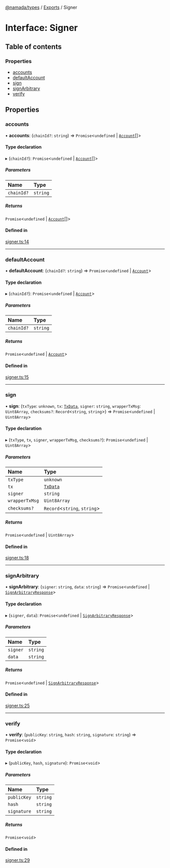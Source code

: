 [@namada/types](../README.md) / [Exports](../modules.md) / Signer

# Interface: Signer

## Table of contents

### Properties

- [accounts](Signer.md#accounts)
- [defaultAccount](Signer.md#defaultaccount)
- [sign](Signer.md#sign)
- [signArbitrary](Signer.md#signarbitrary)
- [verify](Signer.md#verify)

## Properties

### accounts

• **accounts**: (`chainId?`: `string`) => `Promise`\<`undefined` \| [`Account`](../modules.md#account)[]\>

#### Type declaration

▸ (`chainId?`): `Promise`\<`undefined` \| [`Account`](../modules.md#account)[]\>

##### Parameters

| Name | Type |
| :------ | :------ |
| `chainId?` | `string` |

##### Returns

`Promise`\<`undefined` \| [`Account`](../modules.md#account)[]\>

#### Defined in

[signer.ts:14](https://github.com/anoma/namada-interface/blob/8d368aaf/packages/types/src/signer.ts#L14)

___

### defaultAccount

• **defaultAccount**: (`chainId?`: `string`) => `Promise`\<`undefined` \| [`Account`](../modules.md#account)\>

#### Type declaration

▸ (`chainId?`): `Promise`\<`undefined` \| [`Account`](../modules.md#account)\>

##### Parameters

| Name | Type |
| :------ | :------ |
| `chainId?` | `string` |

##### Returns

`Promise`\<`undefined` \| [`Account`](../modules.md#account)\>

#### Defined in

[signer.ts:15](https://github.com/anoma/namada-interface/blob/8d368aaf/packages/types/src/signer.ts#L15)

___

### sign

• **sign**: (`txType`: `unknown`, `tx`: [`TxData`](../modules.md#txdata), `signer`: `string`, `wrapperTxMsg`: `Uint8Array`, `checksums?`: `Record`\<`string`, `string`\>) => `Promise`\<`undefined` \| `Uint8Array`\>

#### Type declaration

▸ (`txType`, `tx`, `signer`, `wrapperTxMsg`, `checksums?`): `Promise`\<`undefined` \| `Uint8Array`\>

##### Parameters

| Name | Type |
| :------ | :------ |
| `txType` | `unknown` |
| `tx` | [`TxData`](../modules.md#txdata) |
| `signer` | `string` |
| `wrapperTxMsg` | `Uint8Array` |
| `checksums?` | `Record`\<`string`, `string`\> |

##### Returns

`Promise`\<`undefined` \| `Uint8Array`\>

#### Defined in

[signer.ts:18](https://github.com/anoma/namada-interface/blob/8d368aaf/packages/types/src/signer.ts#L18)

___

### signArbitrary

• **signArbitrary**: (`signer`: `string`, `data`: `string`) => `Promise`\<`undefined` \| [`SignArbitraryResponse`](../modules.md#signarbitraryresponse)\>

#### Type declaration

▸ (`signer`, `data`): `Promise`\<`undefined` \| [`SignArbitraryResponse`](../modules.md#signarbitraryresponse)\>

##### Parameters

| Name | Type |
| :------ | :------ |
| `signer` | `string` |
| `data` | `string` |

##### Returns

`Promise`\<`undefined` \| [`SignArbitraryResponse`](../modules.md#signarbitraryresponse)\>

#### Defined in

[signer.ts:25](https://github.com/anoma/namada-interface/blob/8d368aaf/packages/types/src/signer.ts#L25)

___

### verify

• **verify**: (`publicKey`: `string`, `hash`: `string`, `signature`: `string`) => `Promise`\<`void`\>

#### Type declaration

▸ (`publicKey`, `hash`, `signature`): `Promise`\<`void`\>

##### Parameters

| Name | Type |
| :------ | :------ |
| `publicKey` | `string` |
| `hash` | `string` |
| `signature` | `string` |

##### Returns

`Promise`\<`void`\>

#### Defined in

[signer.ts:29](https://github.com/anoma/namada-interface/blob/8d368aaf/packages/types/src/signer.ts#L29)
